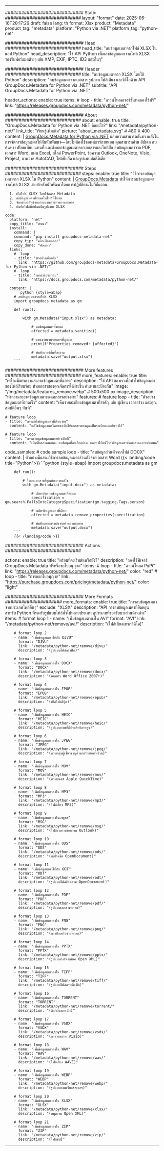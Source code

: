 


---
############################# Static ############################
layout: "format"
date:  2025-06-16T20:17:26
draft: false
lang: th
format: Xlsx
product: "Metadata"
product_tag: "metadata"
platform: "Python via .NET"
platform_tag: "python-net"

############################# Head ############################
head_title: "ลบข้อมูลเมตาจากไฟล์ XLSX ในแอป Python"
head_description: "ใช้ API Python เพื่อเอาข้อมูลเมตาจากไฟล์ XLSX รองรับฟอร์แมตต่างๆ เช่น XMP, EXIF, IPTC, ID3 และอื่นๆ"

############################# Header ############################
title: "ลบข้อมูลเมตาจาก XLSX โดยใช้ Python" 
description: "ลบข้อมูลเมตาจากเอกสาร รูปภาพ ไฟล์เสียง และวิดีโอด้วย API GroupDocs.Metadata for Python via .NET"
subtitle: "API GroupDocs.Metadata for Python via .NET" 

header_actions:
  enable: true
  items:
    #  loop
    - title: "ดาวน์โหลดเวอร์ชั่นทดลองใช้ฟรี"
      link: "https://releases.groupdocs.com/metadata/python-net/"
      
############################# About ############################
about:
    enable: true
    title: "GroupDocs.Metadata for Python via .NET คืออะไร?"
    link: "/metadata/python-net/"
    link_title: "เรียนรู้เพิ่มเติม"
    picture: "about_metadata.svg" # 480 X 400
    content: |
       [GroupDocs.Metadata for Python via .NET](/metadata/python-net/) มอบความสามารถอันทรงพลังในการจัดการข้อมูลเมตาให้กับนักพัฒนา—โดยไม่ต้องใช้ซอฟต์แวร์ภายนอก คุณสามารถอ่าน อัปเดต ลบ ค้นหา เปรียบเทียบ แทนที่ และส่งออกข้อมูลเมตาจากเอกสารและไฟล์สื่อ ลบข้อมูลเมตาจาก PDF, เอกสาร Word, แผ่น Excel, สไลด์ PowerPoint, ข้อความ Outlook, OneNote, Visio, Project, ภาพวาด AutoCAD, ไฟล์บีบอัด และรูปแบบมัลติมีเดีย

############################# Steps ############################
steps:
    enable: true
    title: "วิธีการลบข้อมูลเมตาจาก XLSX ใน Python"
    content: |
      [GroupDocs.Metadata](https://products.groupdocs.com/metadata/python-net/) ทำให้การลบข้อมูลเมตาจากไฟล์ XLSX ง่ายสำหรับนักพัฒนาโดยการปฏิบัติตามไม่กี่ขั้นตอน
      
      1. เปิดไฟล์ XLSX โดยใช้คลาส Metadata
      2. ลบข้อมูลเมตาทั้งหมดในไฟล์ที่โหลด
      3. จัดการผลลัพธ์ของกระบวนการทำความสะอาด
      4. บันทึกไฟล์ที่อัปเดตในรูปแบบ XLSX
   
    code:
      platform: "net"
      copy_title: "สำเนา"
      install:
        command: |
        command: "pip install groupdocs-metadata-net"
        copy_tip: "คลิกเพื่อคัดลอก"
        copy_done: "คัดลอก"
      links:
        #  loop
        - title: "ตัวอย่างเพิ่มเติม"
          link: "https://github.com/groupdocs-metadata/GroupDocs.Metadata-for-Python-via-.NET/"
        #  loop
        - title: "เอกสารประกอบ"
          link: "https://docs.groupdocs.com/metadata/python-net/"
          
      content: |
        ```python {style=abap}
        # ลบข้อมูลเมตาจากไฟล์ XLSX
        import groupdocs.metadata as gm

        def run():
            
            with gm.Metadata("input.xlsx") as metadata:

                # ลบข้อมูลเมตาทั้งหมด
                affected = metadata.sanitize()

                # แสดงจำนวนรายการที่ถูกลบ
                print(f"Properties removed: {affected}")

                # บันทึกเวอร์ชั่นที่สะอาด
                metadata.save("output.xlsx")
        ```  

############################# More features ############################
more_features:
  enable: true
  title: "เครื่องมือทำความสะอาดข้อมูลเมตาที่ฉลาด"
  description: "ใช้ API ของเราเพื่อทำให้ข้อมูลเมตาของไฟล์เรียบร้อย ทำเอกสารของคุณจัดการได้ง่ายขึ้น ค้นหาและป้องกัน"
  image: "/img/metadata/features_remove.webp" # 500x500 px
  image_description: "ทำความสะอาดข้อมูลเมตาของเอกสารอย่างง่าย"
  features:
    # feature loop
    - title: "ตัวอย่างข้อมูลเมตาที่รวดเร็ว"
      content: "เห็นรายละเอียดข้อมูลเมตาที่สำคัญ เช่น ผู้เขียน เวลาสร้าง และคุณสมบัติอื่นๆ ทันที"

    # feature loop
    - title: "การแก้ไขข้อมูลเมตาที่เรียบง่าย"
      content: "แก้ไขข้อมูลเมตาโดยตรงเพื่อให้เอกสารของคุณเป็นระเบียบและค้นหาได้"

    # feature loop
    - title: "การควบคุมข้อมูลเมตาอย่างเต็มที่"
      content: "เพิ่มฟิลด์กำหนดเอง ลบข้อมูลที่ละเอียดอ่อน และทำให้แน่ใจว่าข้อมูลเมตานั้นสะอาดและสม่ำเสมอ"
      
  code_samples:
    # code sample loop
    - title: "ลบข้อมูลส่วนตัวจากไฟล์ DOCX"
      content: |
        ตัวอย่างนี้แสดงวิธีการลบข้อมูลเมตาส่วนตัวจากเอกสาร Word
        {{< landing/code title="Python">}}
        ```python {style=abap}
        import groupdocs.metadata as gm

        def run():

            # โหลดเอกสารที่คุณต้องการแก้ไข
            with gm.Metadata("input.docx") as metadata:

                # เลือกประเภทข้อมูลเมตาที่จะลบ
                specification = gm.search.FallsIntoCategorySpecification(gm.tagging.Tags.person)

                # เคลียร์ข้อมูลเมตาที่เลือก
                affected = metadata.remove_properties(specification)

                # บันทึกเอกสารหลังจากทำความสะอาด
                metadata.save("output.docx")
        ```
        {{< /landing/code >}}


############################# Actions ############################

actions:
  enable: true
  title: "พร้อมที่จะเริ่มต้นหรือยัง?"
  description: "ลองใช้ฟีเจอร์ GroupDocs.Metadata ฟรีหรือขอใบอนุญาต"
  items:
    #  loop
    - title: "ดาวน์โหลด PyPi"
      link: "https://releases.groupdocs.com/metadata/python-net/"
      color: "red"
        #  loop
    - title: "การออกใบอนุญาต"
      link: "https://purchase.groupdocs.com/pricing/metadata/python-net/"
      color: "light"


############################# More Formats #####################
more_formats:
    enable: true
    title: "การลบข้อมูลเมตาจากประเภทไฟล์อื่นๆ"
    exclude: "XLSX"
    description: "API การลบข้อมูลเมตาที่ยืดหยุ่นสำหรับ Python ที่รองรับรูปแบบไฟล์ทั่วไปหลายประเภท ดูประเภทที่รองรับบางส่วนด้านล่าง"
    items: 
        # format loop 1
        - name: "เพิ่มข้อมูลเมตาลงใน AVI"
          format: "AVI"
          link: "/metadata/python-net/remove/avi/"
          description: "(ไฟล์เสียงแทรกวิดีโอ)"
          
        # format loop 2
        - name: "เพิ่มข้อมูลเมตาให้กับ DJVU"
          format: "DJVU"
          link: "/metadata/python-net/remove/djvu/"
          description: "(รูปแบบไฟล์กราฟิก)"
          
        # format loop 3
        - name: "เพิ่มข้อมูลเมตาลงใน DOCX"
          format: "DOCX"
          link: "/metadata/python-net/remove/docx/"
          description: "(เอกสาร Word Office 2007+)"
          
        # format loop 4
        - name: "เพิ่มข้อมูลเมตาลงใน EPUB"
          format: "EPUB"
          link: "/metadata/python-net/remove/epub/"
          description: "(เปิดไฟล์อีบุ๊ค)"
          
        # format loop 5
        - name: "เพิ่มข้อมูลเมตาลงใน HEIC"
          format: "HEIC"
          link: "/metadata/python-net/remove/heic/"
          description: "(รูปแบบภาพที่มีประสิทธิภาพสูง)"
          
        # format loop 6
        - name: "เพิ่มข้อมูลเมตาลงใน JPEG"
          format: "JPEG"
          link: "/metadata/python-net/remove/jpeg/"
          description: "(ภาพกลุ่มผู้เชี่ยวชาญด้านการถ่ายภาพร่วม)"
          
        # format loop 7
        - name: "เพิ่มข้อมูลเมตาลงใน MOV"
          format: "MOV"
          link: "/metadata/python-net/remove/mov/"
          description: "(ภาพยนตร์ Apple QuickTime)"
          
        # format loop 8
        - name: "เพิ่มข้อมูลเมตาลงใน MP3"
          format: "MP3"
          link: "/metadata/python-net/remove/mp3/"
          description: "(ไฟล์เสียง MP3)"
          
        # format loop 9
        - name: "เพิ่มข้อมูลเมตาลงในผงชูรส"
          format: "MSG"
          link: "/metadata/python-net/remove/msg/"
          description: "(ไฟล์รายการข้อความ Outlook)"
          
        # format loop 10
        - name: "เพิ่มข้อมูลเมตาลงใน ODS"
          format: "ODS"
          link: "/metadata/python-net/remove/ods/"
          description: "(สเปรดชีต OpenDocument)"
          
        # format loop 11
        - name: "เพิ่มข้อมูลเมตาให้กับ ODT"
          format: "ODT"
          link: "/metadata/python-net/remove/odt/"
          description: "(รูปแบบไฟล์ข้อความ OpenDocument)"
          
        # format loop 12
        - name: "เพิ่มข้อมูลเมตาลงใน PDF"
          format: "PDF"
          link: "/metadata/python-net/remove/pdf/"
          description: "(รูปแบบเอกสารพกพา)"
          
        # format loop 13
        - name: "เพิ่มข้อมูลเมตาลงใน PNG"
          format: "PNG"
          link: "/metadata/python-net/remove/png/"
          description: "(กราฟิกเครือข่ายพกพา)"
          
        # format loop 14
        - name: "เพิ่มข้อมูลเมตาลงใน PPTX"
          format: "PPTX"
          link: "/metadata/python-net/remove/pptx/"
          description: "(รูปแบบการนำเสนอ Open XML)"
          
        # format loop 15
        - name: "เพิ่มข้อมูลเมตาลงใน TIFF"
          format: "TIFF"
          link: "/metadata/python-net/remove/tiff/"
          description: "(รูปแบบไฟล์ภาพที่แท็ก)"
          
        # format loop 16
        - name: "เพิ่มข้อมูลเมตาลงใน TORRENT"
          format: "TORRENT"
          link: "/metadata/python-net/remove/torrent/"
          description: "(ลิงก์ฝนตกหนัก)"
          
        # format loop 17
        - name: "เพิ่มข้อมูลเมตาลงใน VSDX"
          format: "VSDX"
          link: "/metadata/python-net/remove/vsdx/"
          description: "(การวาดภาพ Visio)"
          
        # format loop 18
        - name: "เพิ่มข้อมูลเมตาลงใน WAV"
          format: "WAV"
          link: "/metadata/python-net/remove/wav/"
          description: "(ไฟล์เสียง WAVE)"
          
        # format loop 19
        - name: "เพิ่มข้อมูลเมตาลงใน WEBP"
          format: "WEBP"
          link: "/metadata/python-net/remove/webp/"
          description: "(รูปแบบภาพเว็บแรสเตอร์)"
          
        # format loop 20
        - name: "เพิ่มข้อมูลเมตาลงใน XLSX"
          format: "XLSX"
          link: "/metadata/python-net/remove/xlsx/"
          description: "(สมุดงาน Open XML)"
          
        # format loop 21
        - name: "เพิ่มข้อมูลเมตาลงใน ZIP"
          format: "ZIP"
          link: "/metadata/python-net/remove/zip/"
          description: "(ไฟล์ซิป)"
          

---